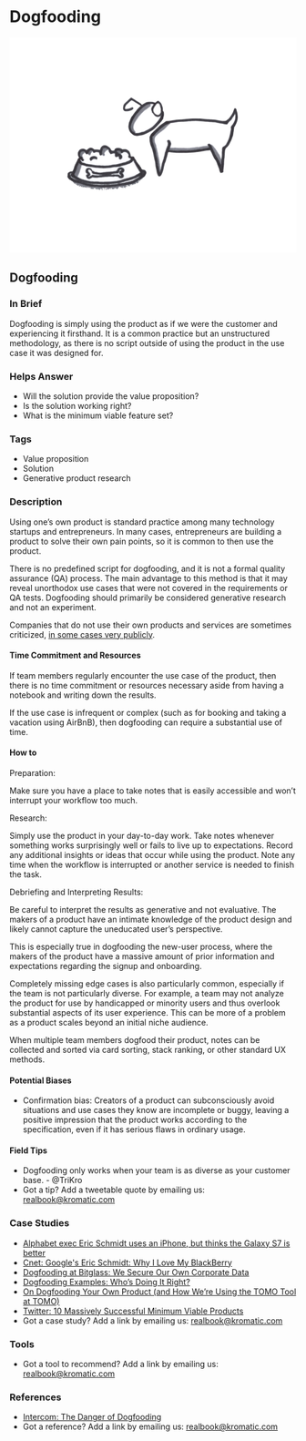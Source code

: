 # Dogfooding

![](<../.gitbook/assets/illustration - dog fooding.png>)

## Dogfooding

### In Brief

Dogfooding is simply using the product as if we were the customer and experiencing it firsthand. It is a common practice but an unstructured methodology, as there is no script outside of using the product in the use case it was designed for.

### Helps Answer

* Will the solution provide the value proposition?
* Is the solution working right?
* What is the minimum viable feature set?

### Tags

* Value proposition
* Solution
* Generative product research

### Description

Using one’s own product is standard practice among many technology startups and entrepreneurs. In many cases, entrepreneurs are building a product to solve their own pain points, so it is common to then use the product.

There is no predefined script for dogfooding, and it is not a formal quality assurance (QA) process. The main advantage to this method is that it may reveal unorthodox use cases that were not covered in the requirements or QA tests. Dogfooding should primarily be considered generative research and not an experiment.

Companies that do not use their own products and services are sometimes criticized, [in some cases very publicly](https://www.cnet.com/news/googles-eric-schmidt-why-i-love-my-blackberry/).

#### **Time Commitment and Resources**&#x20;

If team members regularly encounter the use case of the product, then there is no time commitment or resources necessary aside from having a notebook and writing down the results.

If the use case is infrequent or complex (such as for booking and taking a vacation using AirBnB), then dogfooding can require a substantial use of time.

#### How to

Preparation:

Make sure you have a place to take notes that is easily accessible and won’t interrupt your workflow too much.

Research:

Simply use the product in your day-to-day work. Take notes whenever something works surprisingly well or fails to live up to expectations. Record any additional insights or ideas that occur while using the product. Note any time when the workflow is interrupted or another service is needed to finish the task.

Debriefing and Interpreting Results:

Be careful to interpret the results as generative and not evaluative. The makers of a product have an intimate knowledge of the product design and likely cannot capture the uneducated user’s perspective.

This is especially true in dogfooding the new-user process, where the makers of the product have a massive amount of prior information and expectations regarding the signup and onboarding.

Completely missing edge cases is also particularly common, especially if the team is not particularly diverse. For example, a team may not analyze the product for use by handicapped or minority users and thus overlook substantial aspects of its user experience. This can be more of a problem as a product scales beyond an initial niche audience.

When multiple team members dogfood their product, notes can be collected and sorted via card sorting, stack ranking, or other standard UX methods.

#### Potential Biases

* Confirmation bias: Creators of a product can subconsciously avoid situations and use cases they know are incomplete or buggy, leaving a positive impression that the product works according to the specification, even if it has serious flaws in ordinary usage.

#### Field Tips

* Dogfooding only works when your team is as diverse as your customer base. - @TriKro
* Got a tip? Add a tweetable quote by emailing us: [realbook@kromatic.com](mailto:realbook@kromatic.com)

### Case Studies

* [Alphabet exec Eric Schmidt uses an iPhone, but thinks the Galaxy S7 is better](http://www.digitaltrends.com/mobile/eric-schmidt-iphone-use/)
* [Cnet: Google's Eric Schmidt: Why I Love My BlackBerry](https://www.cnet.com/news/googles-eric-schmidt-why-i-love-my-blackberry/)
* [Dogfooding at Bitglass: We Secure Our Own Corporate Data](http://www.bitglass.com/blog/dogfooding-at-bitglass-we-secure-our-own-corporate-data)
* [Dogfooding Examples: Who’s Doing It Right?](https://instabug.com/blog/dogfooding-examples-whos-doing-it-right/)
* [On Dogfooding Your Own Product (and How We’re Using the TOMO Tool at TOMO)](https://medium.com/@saddington/on-dogfooding-your-own-product-and-how-we-re-using-the-tomo-tool-at-tomo-3e2bc1c8415f)
* [Twitter: 10 Massively Successful Minimum Viable Products](https://speckyboy.com/successful-minimum-viable-products/)
* Got a case study? Add a link by emailing us: [realbook@kromatic.com](mailto:realbook@kromatic.com)&#x20;

### Tools

* Got a tool to recommend? Add a link by emailing us: [realbook@kromatic.com](mailto:realbook@kromatic.com)

### References

* [Intercom: The Danger of Dogfooding](https://blog.intercom.com/the-danger-of-dogfooding/)
* Got a reference? Add a link by emailing us: [realbook@kromatic.com](mailto:realbook@kromatic.com)


